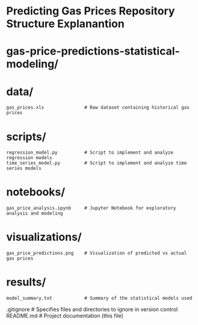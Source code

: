 # Predicting Gas Prices Repository Structure Explanantion

# gas-price-predictions-statistical-modeling/
# data/
    gas_prices.xls               # Raw dataset containing historical gas prices
# scripts/
    regression_model.py          # Script to implement and analyze regression models
    time_series_model.py         # Script to implement and analyze time series models
# notebooks/
    gas_price_analysis.ipynb     # Jupyter Notebook for exploratory analysis and modeling
# visualizations/
    gas_price_predictions.png    # Visualization of predicted vs actual gas prices
# results/
    model_summary.txt            # Summary of the statistical models used

    
 .gitignore                       # Specifies files and directories to ignore in version control
 README.md                        # Project documentation (this file)

